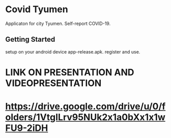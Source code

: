 # Covid Tyumen

Applicaton for city Tyumen. Self-report COVID-19.
## Getting Started

setup on your android device app-release.apk. register and use.


# LINK ON PRESENTATION AND VIDEOPRESENTATION

# https://drive.google.com/drive/u/0/folders/1VtgILrv95NUk2x1a0bXx1x1wFU9-2iDH
